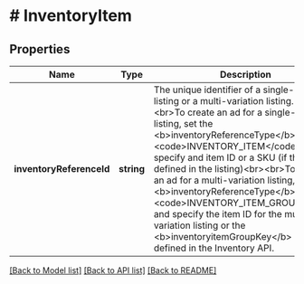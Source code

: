 # # InventoryItem

## Properties

Name | Type | Description | Notes
------------ | ------------- | ------------- | -------------
**inventoryReferenceId** | **string** | The unique identifier of a single-item listing or a multi-variation listing.&lt;br&gt;&lt;br&gt;To create an ad for a single-item listing, set the &lt;b&gt;inventoryReferenceType&lt;/b&gt; value to &lt;code&gt;INVENTORY_ITEM&lt;/code&gt; and specify and item ID or a SKU (if the SKU is defined in the listing)&lt;br&gt;&lt;br&gt;To create an ad for a multi-variation listing, set the &lt;b&gt;inventoryReferenceType&lt;/b&gt; value to &lt;code&gt;INVENTORY_ITEM_GROUP&lt;/code&gt; and specify the item ID for the multi-variation listing or the &lt;b&gt;inventoryitemGroupKey&lt;/b&gt; value as defined in the Inventory API. | [optional]

[[Back to Model list]](../../README.md#models) [[Back to API list]](../../README.md#endpoints) [[Back to README]](../../README.md)
